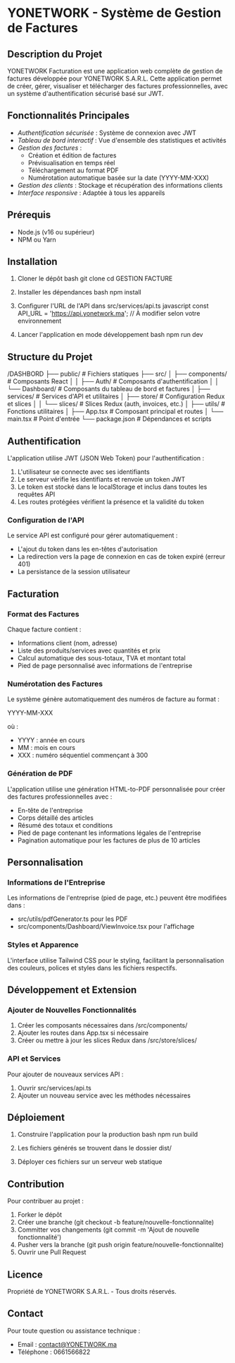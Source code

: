 # YONETWORK - Système de Gestion de Factures

## Description du Projet

YONETWORK Facturation est une application web complète de gestion de factures développée pour YONETWORK S.A.R.L. Cette application permet de créer, gérer, visualiser et télécharger des factures professionnelles, avec un système d'authentification sécurisé basé sur JWT.

## Fonctionnalités Principales

- *Authentification sécurisée* : Système de connexion avec JWT
- *Tableau de bord interactif* : Vue d'ensemble des statistiques et activités
- *Gestion des factures* :
  - Création et édition de factures
  - Prévisualisation en temps réel
  - Téléchargement au format PDF
  - Numérotation automatique basée sur la date (YYYY-MM-XXX)
- *Gestion des clients* : Stockage et récupération des informations clients
- *Interface responsive* : Adaptée à tous les appareils

## Prérequis

- Node.js (v16 ou supérieur)
- NPM ou Yarn

## Installation

1. Cloner le dépôt bash
   git clone <url-du-repo>
   cd GESTION FACTURE
   

2. Installer les dépendances bash
   npm install
   

3. Configurer l'URL de l'API dans src/services/api.ts
   javascript const API_URL = 'https://api.yonetwork.ma'; // À modifier selon votre environnement
   

4. Lancer l'application en mode développement
   bash npm run dev
   

## Structure du Projet


/DASHBORD
├── public/            # Fichiers statiques
├── src/
│   ├── components/    # Composants React
│   │   ├── Auth/      # Composants d'authentification
│   │   └── Dashboard/ # Composants du tableau de bord et factures
│   ├── services/      # Services d'API et utilitaires
│   ├── store/         # Configuration Redux et slices
│   │   └── slices/    # Slices Redux (auth, invoices, etc.)
│   ├── utils/         # Fonctions utilitaires
│   ├── App.tsx        # Composant principal et routes
│   └── main.tsx       # Point d'entrée
└── package.json       # Dépendances et scripts


## Authentification

L'application utilise JWT (JSON Web Token) pour l'authentification :

1. L'utilisateur se connecte avec ses identifiants
2. Le serveur vérifie les identifiants et renvoie un token JWT
3. Le token est stocké dans le localStorage et inclus dans toutes les requêtes API
4. Les routes protégées vérifient la présence et la validité du token

### Configuration de l'API

Le service API est configuré pour gérer automatiquement :
- L'ajout du token dans les en-têtes d'autorisation
- La redirection vers la page de connexion en cas de token expiré (erreur 401)
- La persistance de la session utilisateur

## Facturation

### Format des Factures

Chaque facture contient :
- Informations client (nom, adresse)
- Liste des produits/services avec quantités et prix
- Calcul automatique des sous-totaux, TVA et montant total
- Pied de page personnalisé avec informations de l'entreprise

### Numérotation des Factures

Le système génère automatiquement des numéros de facture au format :

YYYY-MM-XXX

où :
- YYYY : année en cours
- MM : mois en cours
- XXX : numéro séquentiel commençant à 300

### Génération de PDF

L'application utilise une génération HTML-to-PDF personnalisée pour créer des factures professionnelles avec :
- En-tête de l'entreprise
- Corps détaillé des articles
- Résumé des totaux et conditions
- Pied de page contenant les informations légales de l'entreprise
- Pagination automatique pour les factures de plus de 10 articles

## Personnalisation

### Informations de l'Entreprise

Les informations de l'entreprise (pied de page, etc.) peuvent être modifiées dans :
- src/utils/pdfGenerator.ts pour les PDF
- src/components/Dashboard/ViewInvoice.tsx pour l'affichage

### Styles et Apparence

L'interface utilise Tailwind CSS pour le styling, facilitant la personnalisation des couleurs, polices et styles dans les fichiers respectifs.

## Développement et Extension

### Ajouter de Nouvelles Fonctionnalités

1. Créer les composants nécessaires dans /src/components/
2. Ajouter les routes dans App.tsx si nécessaire
3. Créer ou mettre à jour les slices Redux dans /src/store/slices/

### API et Services

Pour ajouter de nouveaux services API :
1. Ouvrir src/services/api.ts
2. Ajouter un nouveau service avec les méthodes nécessaires

## Déploiement

1. Construire l'application pour la production
   bash
   npm run build
   

2. Les fichiers générés se trouvent dans le dossier dist/

3. Déployer ces fichiers sur un serveur web statique

## Contribution

Pour contribuer au projet :
1. Forker le dépôt
2. Créer une branche (git checkout -b feature/nouvelle-fonctionnalite)
3. Committer vos changements (git commit -m 'Ajout de nouvelle fonctionnalité')
4. Pusher vers la branche (git push origin feature/nouvelle-fonctionnalite)
5. Ouvrir une Pull Request

## Licence

Propriété de YONETWORK S.A.R.L. - Tous droits réservés.

## Contact

Pour toute question ou assistance technique :
- Email : contact@YONETWORK.ma
- Téléphone : 0661566822
